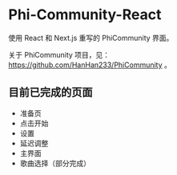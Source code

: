 # Phi-Community-React

使用 React 和 Next.js 重写的 PhiCommunity 界面。

关于 PhiCommunity 项目，见：https://github.com/HanHan233/PhiCommunity 。

## 目前已完成的页面

- 准备页
- 点击开始
- 设置
- 延迟调整
- 主界面
- 歌曲选择（部分完成）
